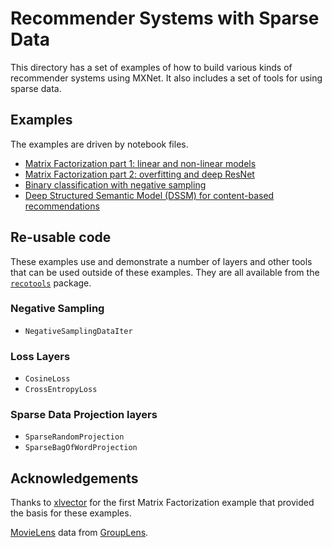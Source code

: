 # Recommender Systems with Sparse Data

This directory has a set of examples of how to build various kinds of recommender systems
using MXNet.  It also includes a set of tools for using sparse data.

## Examples

The examples are driven by notebook files.

* [Matrix Factorization part 1: linear and non-linear models](demo1-MF.ipynb)
* [Matrix Factorization part 2: overfitting and deep ResNet](demo1-MF2-fancy.ipynb)
* [Binary classification with negative sampling](demo2-binary.ipynb)
* [Deep Structured Semantic Model (DSSM) for content-based recommendations](demo3-dssm.ipynb)

## Re-usable code

These examples use and demonstrate a number of layers and other tools that can be used outside of these examples.  They are all available from the [`recotools`](recotools.py) package.

### Negative Sampling

* `NegativeSamplingDataIter` 

### Loss Layers

* `CosineLoss`
* `CrossEntropyLoss`

### Sparse Data Projection layers

* `SparseRandomProjection`
* `SparseBagOfWordProjection`

## Acknowledgements

Thanks to [xlvector](https://github.com/xlvector/) for the first Matrix Factorization example
that provided the basis for these examples.

[MovieLens](http://grouplens.org/datasets/movielens/) data from [GroupLens](http://grouplens.org/).

